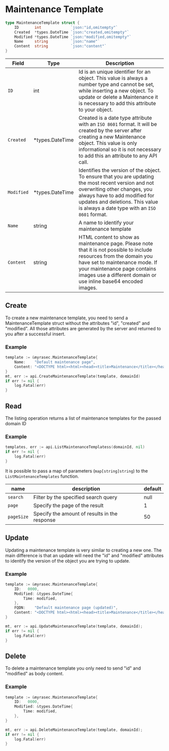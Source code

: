 # Maintenance Template

```go
type MaintenanceTemplate struct {
	ID       int             `json:"id,omitempty"`
	Created  *types.DateTime `json:"created,omitempty"`
	Modified *types.DateTime `json:"modified,omitempty"`
	Name     string          `json:"name"`
	Content  string          `json:"content"`
}
```

| Field | Type | Description|
|---|---|---|
| `ID` | int | Id is an unique identifier for an object. This value is always a number type and cannot be set, while inserting a new object. To update or delete a Maintenance it is necessary to add this attribute to your object. |
| `Created` | *types.DateTime | Created is a date type attribute with an `ISO 8601` format. It will be created by the server after creating a new Maintenance object. This value is only informational so it is not necessary to add this an attribute to any API call. |
| `Modified` | *types.DateTime | Identifies the version of the object. To ensure that you are updating the most recent version and not overwriting other changes, you always have to add modified for updates and deletions. This value is always a date type with an `ISO 8601` format. |
| `Name` | string | A name to identify your maintenance template |
| `Content` | string | HTML content to show as maintenance page. Please note that it is not possible to include resources from the domain you have set to maintenance mode. If your maintenance page contains images use a different domain or use inline base64 encoded images. |


## Create
To create a new maintenance template, you need to send a MaintenanceTemplate struct without the attributes "id", "created" and "modified". All those attributes are generated by the server and returned to you after a successful insert.

### Example
```go
template := &myrasec.MaintenanceTemplate{
	Name:    "Default maintenance page",
	Content: "<DOCTYPE html><html><head><title>Maintenance</title></head><body><h1>Maintenance</h1></body></html>",
}
mt, err := api.CreateMaintenanceTemplate(template, domainId)
if err != nil {
	log.Fatal(err)
}
```

## Read
The listing operation returns a list of maintenance templates for the passed domain ID

### Example
```go
templates, err := api.ListMaintenanceTemplatess(domainId, nil)
if err != nil {
	log.Fatal(err)
}
```

It is possible to pass a map of parameters (`map[string]string`) to the `ListMaintenanceTemplates` function.

| name | description | default |
|---|---|---|
| `search` | Filter by the specified search query | null |
| `page` | Specify the page of the result | 1 |
| `pageSize` | Specify the amount of results in the response | 50 |



## Update
Updating a maintenance template is very similar to creating a new one. The main difference is that an update will need the "id" and "modified" attributes to identify the version of the object you are trying to update.

### Example
```go
template := &myrasec.MaintenanceTemplate{
	ID:   0000,
	Modified: &types.DateTime{
		Time: modified,
	},
	FQDN:    "Default maintenance page (updated)",
	Content: "<DOCTYPE html><html><head><title>Maintenance</title></head><body><h1>Maintenance</h1></body></html>",
}

mt, err := api.UpdateMaintenanceTemplate(template, domainId);
if err != nil {
	log.Fatal(err)
}
```


## Delete
To delete a maintenance template you only need to send "id" and "modified" as body content.

### Example
```go
template := &myrasec.MaintenanceTemplate{
	ID:   0000,
	Modified: &types.DateTime{
		Time: modified,
	},
}

mt, err := api.DeleteMaintenanceTemplate(template, domainId);
if err != nil {
	log.Fatal(err)
}
```